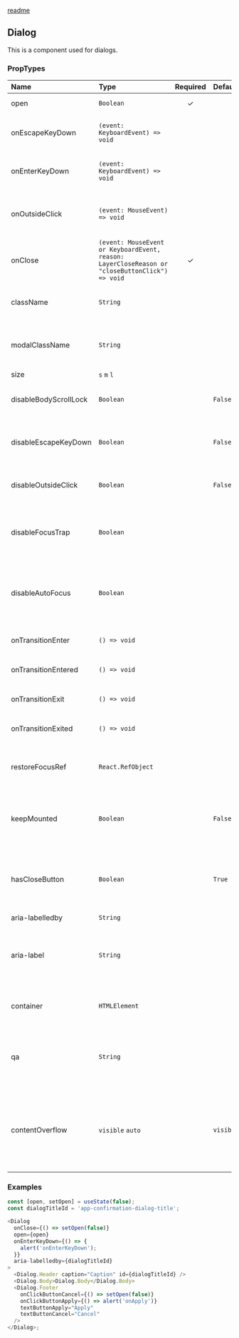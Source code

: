 [readme](#readme)

## Dialog

This is a component used for dialogs.

### PropTypes

| Name                  | Type                                                                                           | Required | Default   | Description                                                                                   |
| :-------------------- | :--------------------------------------------------------------------------------------------- | :------: | :-------- | :-------------------------------------------------------------------------------------------- |
| open                  | `Boolean`                                                                                      |    ✓     |           | Current dialog state                                                                          |
| onEscapeKeyDown       | `(event: KeyboardEvent) => void`                                                               |          |           | Escape keydown event handler                                                                  |
| onEnterKeyDown        | `(event: KeyboardEvent) => void`                                                               |          |           | Enter keydown event handler                                                                   |
| onOutsideClick        | `(event: MouseEvent) => void`                                                                  |          |           | Event handler on a mouse click outside the dialog                                             |
| onClose               | `(event: MouseEvent or KeyboardEvent, reason: LayerCloseReason or "closeButtonClick") => void` |    ✓     |           | Event handler on closing the dialog                                                           |
| className             | `String`                                                                                       |          |           | `ClassName` of the dialog content wrapper                                                     |
| modalClassName        | `String`                                                                                       |          |           | ClassName of modal box in which the dialog is embedded                                        |
| size                  | `s` `m` `l`                                                                                    |          |           | Dialog size                                                                                   |
| disableBodyScrollLock | `Boolean`                                                                                      |          | `False`   | Toggles whether the body scroll is locked                                                     |
| disableEscapeKeyDown  | `Boolean`                                                                                      |          | `False`   | Toggles whether the escape keydown is disabled                                                |
| disableOutsideClick   | `Boolean`                                                                                      |          | `False`   | Toggles whether the outside click is disabled                                                 |
| disableFocusTrap      | `Boolean`                                                                                      |          |           | If true, the modal will not prevent focus from leaving it while open                          |
| disableAutoFocus      | `Boolean`                                                                                      |          |           | If true, the modal will not automatically shift focus to itself when it opens                 |
| onTransitionEnter     | `() => void`                                                                                   |          |           | Open dialog animation on start                                                                |
| onTransitionEntered   | `() => void`                                                                                   |          |           | Open dialog animation on finish                                                               |
| onTransitionExit      | `() => void`                                                                                   |          |           | Close dialog animation on start                                                               |
| onTransitionExited    | `() => void`                                                                                   |          |           | Close dialog animation on finish                                                              |
| restoreFocusRef       | `React.RefObject`                                                                              |          |           | Element to receive focus when the dialog is closed                                            |
| keepMounted           | `Boolean`                                                                                      |          | `False`   | Toggles whether the dialog is kept in the mounted state                                       |
| hasCloseButton        | `Boolean`                                                                                      |          | `True`    | Toggles whether there is a cross icon in the top-right corner of the dialog                   |
| aria-labelledby       | `String`                                                                                       |          |           | <Dialog/> caption ID. Use the `id` property of `<Dialog.Header/>` to set the ID for caption   |
| aria-label            | `String`                                                                                       |          |           | Dialog label for a11y. Set `aria-labelledby` if the caption is visible to the user            |
| container             | `HTMLElement`                                                                                  |          |           | Container element for the dialog box                                                          |
| qa                    | `String`                                                                                       |          |           | `Data-qa` attribute value of the modal box in which the dialog is embedded                    |
| contentOverflow       | `visible` `auto`                                                                               |          | `visible` | Determines whether the `Dialog` has a scroll indicator inside or gets larger with the content |

### Examples

```js
const [open, setOpen] = useState(false);
const dialogTitleId = 'app-confirmation-dialog-title';

<Dialog
  onClose={() => setOpen(false)}
  open={open}
  onEnterKeyDown={() => {
    alert('onEnterKeyDown');
  }}
  aria-labelledby={dialogTitleId}
>
  <Dialog.Header caption="Caption" id={dialogTitleId} />
  <Dialog.Body>Dialog.Body</Dialog.Body>
  <Dialog.Footer
    onClickButtonCancel={() => setOpen(false)}
    onClickButtonApply={() => alert('onApply')}
    textButtonApply="Apply"
    textButtonCancel="Cancel"
  />
</Dialog>;
```
